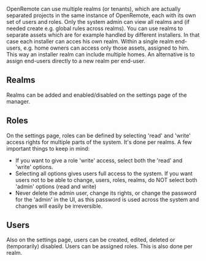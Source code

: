 OpenRemote can use multiple realms (or tenants), which are actually separated projects in the same instance of OpenRemote, each with its own set of users and roles. Only the system admin can view all realms and (if needed create e.g. global rules across realms). You can use realms to separate assets which are for example handled by different installers. In that case each installer can acces his own realm. Within a single realm end-users, e.g. home owners can access only those assets, assigned to him. This way an installer realm can include multiple homes. An alternative is to assign end-users directly to a new realm per end-user.

## Realms
Realms can be added and enabled/disabled on the settings page of the manager.

## Roles
On the settings page, roles can be defined by selecting 'read' and 'write' access rights for multiple parts of the system. It's done per realms. A few important things to keep in mind:
* If you want to give a role 'write' access, select both the 'read' and 'write' options.
* Selecting all options gives users full access to the system. If you want users not to be able to change, users, roles, realms, do NOT select both 'admin' options (read and write)
* Never delete the admin user, change its rights, or change the password for the 'admin' in the UI, as this password is used across the system and changes will easily be irreversible.

## Users
Also on the settings page, users can be created, edited, deleted or (temporarily) disabled. Users can be assigned roles. This is also done per realm.